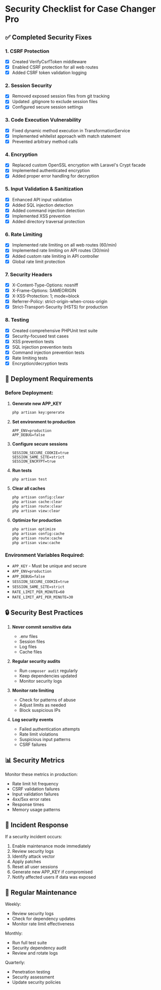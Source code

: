 # Security Checklist for Case Changer Pro

## ✅ Completed Security Fixes

### 1. CSRF Protection
- [x] Created VerifyCsrfToken middleware
- [x] Enabled CSRF protection for all web routes
- [x] Added CSRF token validation logging

### 2. Session Security
- [x] Removed exposed session files from git tracking
- [x] Updated .gitignore to exclude session files
- [x] Configured secure session settings

### 3. Code Execution Vulnerability
- [x] Fixed dynamic method execution in TransformationService
- [x] Implemented whitelist approach with match statement
- [x] Prevented arbitrary method calls

### 4. Encryption
- [x] Replaced custom OpenSSL encryption with Laravel's Crypt facade
- [x] Implemented authenticated encryption
- [x] Added proper error handling for decryption

### 5. Input Validation & Sanitization
- [x] Enhanced API input validation
- [x] Added SQL injection detection
- [x] Added command injection detection
- [x] Implemented XSS prevention
- [x] Added directory traversal protection

### 6. Rate Limiting
- [x] Implemented rate limiting on all web routes (60/min)
- [x] Implemented rate limiting on API routes (30/min)
- [x] Added custom rate limiting in API controller
- [x] Global rate limit protection

### 7. Security Headers
- [x] X-Content-Type-Options: nosniff
- [x] X-Frame-Options: SAMEORIGIN
- [x] X-XSS-Protection: 1; mode=block
- [x] Referrer-Policy: strict-origin-when-cross-origin
- [x] Strict-Transport-Security (HSTS) for production

### 8. Testing
- [x] Created comprehensive PHPUnit test suite
- [x] Security-focused test cases
- [x] XSS prevention tests
- [x] SQL injection prevention tests
- [x] Command injection prevention tests
- [x] Rate limiting tests
- [x] Encryption/decryption tests

## 🔧 Deployment Requirements

### Before Deployment:
1. **Generate new APP_KEY**
   ```bash
   php artisan key:generate
   ```

2. **Set environment to production**
   ```
   APP_ENV=production
   APP_DEBUG=false
   ```

3. **Configure secure sessions**
   ```
   SESSION_SECURE_COOKIE=true
   SESSION_SAME_SITE=strict
   SESSION_ENCRYPT=true
   ```

4. **Run tests**
   ```bash
   php artisan test
   ```

5. **Clear all caches**
   ```bash
   php artisan config:clear
   php artisan cache:clear
   php artisan route:clear
   php artisan view:clear
   ```

6. **Optimize for production**
   ```bash
   php artisan optimize
   php artisan config:cache
   php artisan route:cache
   php artisan view:cache
   ```

### Environment Variables Required:
- `APP_KEY` - Must be unique and secure
- `APP_ENV=production`
- `APP_DEBUG=false`
- `SESSION_SECURE_COOKIE=true`
- `SESSION_SAME_SITE=strict`
- `RATE_LIMIT_PER_MINUTE=60`
- `RATE_LIMIT_API_PER_MINUTE=30`

## 🔒 Security Best Practices

1. **Never commit sensitive data**
   - .env files
   - Session files
   - Log files
   - Cache files

2. **Regular security audits**
   - Run `composer audit` regularly
   - Keep dependencies updated
   - Monitor security logs

3. **Monitor rate limiting**
   - Check for patterns of abuse
   - Adjust limits as needed
   - Block suspicious IPs

4. **Log security events**
   - Failed authentication attempts
   - Rate limit violations
   - Suspicious input patterns
   - CSRF failures

## 📊 Security Metrics

Monitor these metrics in production:
- Rate limit hit frequency
- CSRF validation failures
- Input validation failures
- 4xx/5xx error rates
- Response times
- Memory usage patterns

## 🚨 Incident Response

If a security incident occurs:
1. Enable maintenance mode immediately
2. Review security logs
3. Identify attack vector
4. Apply patches
5. Reset all user sessions
6. Generate new APP_KEY if compromised
7. Notify affected users if data was exposed

## 📝 Regular Maintenance

Weekly:
- Review security logs
- Check for dependency updates
- Monitor rate limit effectiveness

Monthly:
- Run full test suite
- Security dependency audit
- Review and rotate logs

Quarterly:
- Penetration testing
- Security assessment
- Update security policies